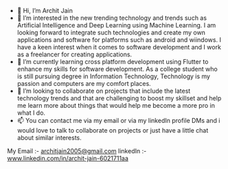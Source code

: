 - 👋 Hi, I’m Archit Jain
- 👀 I’m interested in the new trending technology and trends such as Artificial Intelligence and Deep Learning using Machine Learning. I am looking forward to integrate such technologies and create my own applications and software for platforms such as android and wiindows. I have a keen interest when it comes to software development and I work as a freelancer for creating applications.
- 🌱 I’m currently learning cross platform development using Flutter to enhance my skills for software development.  As a college student who is still pursuing degree in Information Technology, Technology is my passion and computers are my comfort places.
- 💞️ I’m looking to collaborate on projects that include the latest technology trends and that are challenging to boost my skillset and help me learn more about things that would help me become a more pro in what I do. 
- 📫 You can contact me via my email or via my linkedIn profile DMs and i would love to talk to collaborate on projects or just have a little chat about similar interests.

My Email :- architjain2005@gmail.com
linkedIn :- www.linkedin.com/in/archit-jain-6021711aa

<!---
Archit-Jain05/Archit-Jain05 is a ✨ special ✨ repository because its `README.md` (this file) appears on your GitHub profile.
You can click the Preview link to take a look at your changes.
--->
